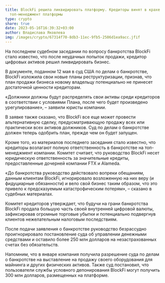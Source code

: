 ```yaml
---
title: BlockFi решила ликвидировать платформу. Кредиторы винят в крахе
  топ-менеджмент платформы
type: crypto
share: true
date: 2023-05-16T16:39:32+03:00
author: Владислава Яковлева
img: /images/crypto/67314f70-8db3-11ec-9fb5-2506d1ea9acc.jfif
---
```

На последнем судебном заседании по вопросу банкротства BlockFi стало известно, что после неудачных попыток продажи, кредитор цифровых активов решил ликвидировать бизнес.

В документе, поданном 12 мая в суд США по делам о банкротстве, BlockFi изложила свои новые планы реструктуризации, признав, что план продажи бизнеса новому владельцу потенциально не принесет достаточной ценности кредиторам.

«Должники должны будут распределять свои активы среди кредиторов в соответствии с условиями Плана, после чего будет произведено урегулирование», – заявили юристы компании.

В заявке также сказано, что BlockFi все еще может провести альтернативную сделку, предусматривающую продажу всех или практически всех активов должников. Суд по делам о банкротстве должен теперь одобрить план, прежде чем он будет запущен. 

Кроме того, из материалов последнего заседания стало известно, что кредиторы возлагают полную ответственность в банкротстве на топ-менеджмент компании. Комитет считает, что руководство BlockFi несет юридическую ответственность за значительные кредиты, предоставленные дочерней компании FTX и Alameda.

«До банкротства руководство действовало вопреки обещаниям, данным клиентам BlockFi, игнорировало возложенную на них веру (и фидуциарные обязанности) и вело свой бизнес таким образом, что это привело к предсказуемым катастрофическим потерям», – сказано в судебных материалах.

Комитет кредиторов утверждает, что будучи на грани банкротства BlockFi продала большую часть своей внутренней цифровой валюты, зафиксировав огромные торговые убытки и потенциально подвергнув клиентов нежелательным налоговым последствиям.

После подачи заявления о банкротстве руководство безрассудно проигнорировало постановление суда об управлении денежными средствами и оставило более 250 млн долларов на незастрахованных счетах без обязательств.

Напомним, что в январе компания получила разрешение суда по делам о банкротстве на выставление на продажу своего оборудования для майнинга и других физических активов. Также суд постановил, что пользователи службы условного депонирования BlockFi могут получить 300 млн долларов, размещенных на платформе.